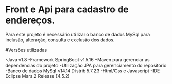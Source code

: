 # Front e Api para cadastro de endereços.

Para este  projeto é necessário utilizar o banco de dados MySql para inclusão, alteração, consulta e exclusão  dos dados.

#Versões utilizadas

-Java v1.8
-Framework SpringBoot v1.5.16
-Maven para gerenciar as dependencias do projeto
-Utilização JPA para gerenciamento do repositório
-Banco de dados MySql v14.14 Distrib 5.7.23
-Html/Css e Javascript
-IDE Eclipse Mars.2 Release (4.5.2)



